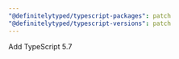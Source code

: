 ```yaml
---
"@definitelytyped/typescript-packages": patch
"@definitelytyped/typescript-versions": patch
---
```


Add TypeScript 5.7
